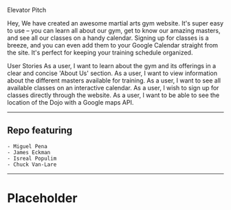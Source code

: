 Elevator Pitch

Hey, We have created an awesome martial arts gym website. It's super easy to use – you can learn all about our gym, get to know our amazing masters, and see all our classes on a handy calendar. Signing up for classes is a breeze, and you can even add them to your Google Calendar straight from the site. It's perfect for keeping your training schedule organized.


User Stories
As a user, I want to learn about the gym and its offerings in a clear and concise 'About Us' section.
As a user, I want to view information about the different masters available for training.
As a user, I want to see all available classes on an interactive calendar.
As a user, I wish to sign up for classes directly through the website.
As a user, I want to be able to see the location of the Dojo with a Google maps API.

------------------------------------------------------


## Repo featuring
    - Miguel Pena
    - James Eckman
    - Isreal Populim
    - Chuck Van-Lare

-------------------------------------------------------

# Placeholder